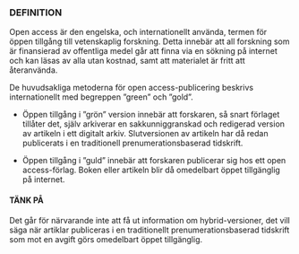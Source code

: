 ### DEFINITION
Open access är den engelska, och internationellt använda, termen för öppen tillgång till vetenskaplig forskning. Detta innebär att all forskning som är finansierad av offentliga medel går att finna via en sökning på internet och kan läsas av alla utan kostnad, samt att materialet är fritt att återanvända.

De huvudsakliga metoderna för open access-publicering beskrivs internationellt med begreppen ”green” och ”gold”. 

* Öppen tillgång i ”grön” version innebär att forskaren, så snart förlaget tillåter det, själv arkiverar en sakkunniggranskad och redigerad version av artikeln i ett digitalt arkiv. Slutversionen av artikeln har då redan publicerats i en traditionell prenumerationsbaserad tidskrift.

* Öppen tillgång i ”guld” innebär att forskaren publicerar sig hos ett open access-förlag. Boken eller artikeln blir då omedelbart öppet tillgänglig på internet. 


#### TÄNK PÅ
Det går för närvarande inte att få ut information om hybrid-versioner, det vill säga när artiklar publiceras i en traditionellt prenumerationsbaserad tidskrift som mot en avgift görs omedelbart öppet tillgänglig. 
